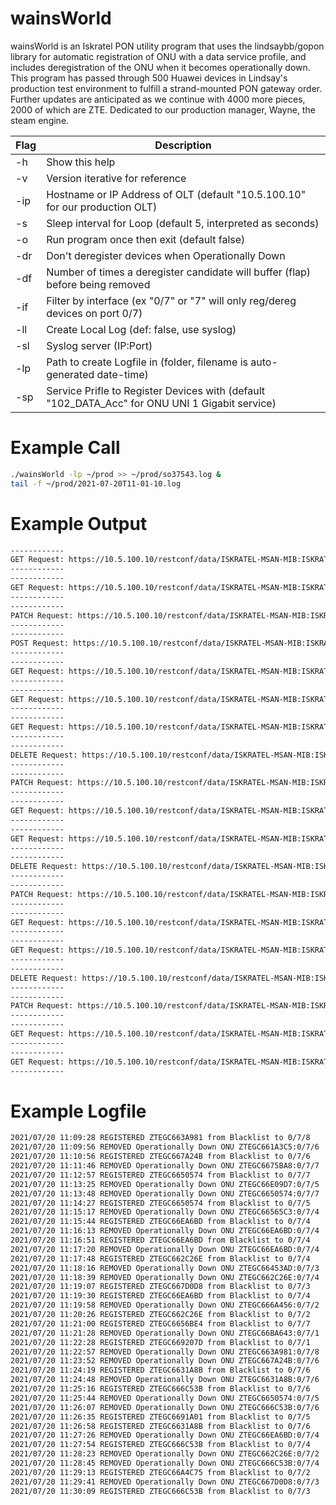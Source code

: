 # wainsWorld

wainsWorld is an Iskratel PON utility program that uses the lindsaybb/gopon library for automatic registration of ONU with a data service profile, and includes deregistration of the ONU when it becomes operationally down. This program has passed through 500 Huawei devices in Lindsay's production test environment to fulfill a strand-mounted PON gateway order. Further updates are anticipated as we continue with 4000 more pieces, 2000 of which are ZTE. Dedicated to our production manager, Wayne, the steam engine.

| Flag | Description |
| ------ | ------ |
| -h | Show this help |
| -v | Version iterative for reference |
| -ip | Hostname or IP Address of OLT (default "10.5.100.10" for our production OLT) |
| -s | Sleep interval for Loop (default 5, interpreted as seconds) |
| -o | Run program once then exit (default false) |
| -dr | Don't deregister devices when Operationally Down |
| -df | Number of times a deregister candidate will buffer (flap) before being removed |
| -if | Filter by interface (ex "0/7" or "7" will only reg/dereg devices on port 0/7) |
| -ll | Create Local Log (def: false, use syslog) |
| -sl | Syslog server (IP:Port) |
| -lp | Path to create Logfile in (folder, filename is auto-generated date-time) |
| -sp | Service Prifle to Register Devices with (default "102_DATA_Acc" for ONU UNI 1 Gigabit service) |



# Example Call
```sh
./wainsWorld -lp ~/prod >> ~/prod/so37543.log &
tail -f ~/prod/2021-07-20T11-01-10.log
```

# Example Output
```sh
------------
GET Request: https://10.5.100.10/restconf/data/ISKRATEL-MSAN-MIB:ISKRATEL-MSAN-MIB/msanOnuCfgTable
------------
------------
GET Request: https://10.5.100.10/restconf/data/ISKRATEL-MSAN-MIB:ISKRATEL-MSAN-MIB/msanServicePortProfileTable
------------
------------
PATCH Request: https://10.5.100.10/restconf/data/ISKRATEL-MSAN-MIB:ISKRATEL-MSAN-MIB/msanOnuCfgTable/msanOnuCfgEntry=0%2F7%2F8
------------
------------
POST Request: https://10.5.100.10/restconf/data/ISKRATEL-MSAN-MIB:ISKRATEL-MSAN-MIB/msanServicePortProfileTable/msanServicePortProfileEntry=0%2F7%2F8
------------
------------
GET Request: https://10.5.100.10/restconf/data/ISKRATEL-MSAN-MIB:ISKRATEL-MSAN-MIB/msanOnuCfgTable
------------
------------
GET Request: https://10.5.100.10/restconf/data/ISKRATEL-MSAN-MIB:ISKRATEL-MSAN-MIB/msanServicePortProfileTable
------------
------------
GET Request: https://10.5.100.10/restconf/data/ISKRATEL-MSAN-MIB:ISKRATEL-MSAN-MIB/msanOnuInfoTable
------------
------------
DELETE Request: https://10.5.100.10/restconf/data/ISKRATEL-MSAN-MIB:ISKRATEL-MSAN-MIB/msanServicePortProfileTable/msanServicePortProfileEntry=0%2F1%2F9,101_CWMP
------------
------------
PATCH Request: https://10.5.100.10/restconf/data/ISKRATEL-MSAN-MIB:ISKRATEL-MSAN-MIB/msanOnuCfgTable/msanOnuCfgEntry=0%2F1%2F9
------------
------------
GET Request: https://10.5.100.10/restconf/data/ISKRATEL-MSAN-MIB:ISKRATEL-MSAN-MIB/msanOnuCfgTable
------------
------------
GET Request: https://10.5.100.10/restconf/data/ISKRATEL-MSAN-MIB:ISKRATEL-MSAN-MIB/msanServicePortProfileTable
------------
------------
DELETE Request: https://10.5.100.10/restconf/data/ISKRATEL-MSAN-MIB:ISKRATEL-MSAN-MIB/msanServicePortProfileTable/msanServicePortProfileEntry=0%2F1%2F13,101_CWMP
------------
------------
PATCH Request: https://10.5.100.10/restconf/data/ISKRATEL-MSAN-MIB:ISKRATEL-MSAN-MIB/msanOnuCfgTable/msanOnuCfgEntry=0%2F1%2F13
------------
------------
GET Request: https://10.5.100.10/restconf/data/ISKRATEL-MSAN-MIB:ISKRATEL-MSAN-MIB/msanOnuCfgTable
------------
------------
GET Request: https://10.5.100.10/restconf/data/ISKRATEL-MSAN-MIB:ISKRATEL-MSAN-MIB/msanServicePortProfileTable
------------
------------
DELETE Request: https://10.5.100.10/restconf/data/ISKRATEL-MSAN-MIB:ISKRATEL-MSAN-MIB/msanServicePortProfileTable/msanServicePortProfileEntry=0%2F1%2F14,101_CWMP
------------
------------
PATCH Request: https://10.5.100.10/restconf/data/ISKRATEL-MSAN-MIB:ISKRATEL-MSAN-MIB/msanOnuCfgTable/msanOnuCfgEntry=0%2F1%2F14
------------
------------
GET Request: https://10.5.100.10/restconf/data/ISKRATEL-MSAN-MIB:ISKRATEL-MSAN-MIB/msanOnuCfgTable
------------
------------
GET Request: https://10.5.100.10/restconf/data/ISKRATEL-MSAN-MIB:ISKRATEL-MSAN-MIB/msanServicePortProfileTable
------------

```

# Example Logfile
```sh
2021/07/20 11:09:28 REGISTERED ZTEGC663A981 from Blacklist to 0/7/8
2021/07/20 11:09:56 REMOVED Operationally Down ONU ZTEGC661A3C5:0/7/6
2021/07/20 11:10:56 REGISTERED ZTEGC667A24B from Blacklist to 0/7/6
2021/07/20 11:11:46 REMOVED Operationally Down ONU ZTEGC6675BA8:0/7/7
2021/07/20 11:12:57 REGISTERED ZTEGC6650574 from Blacklist to 0/7/7
2021/07/20 11:13:25 REMOVED Operationally Down ONU ZTEGC66E09D7:0/7/5
2021/07/20 11:13:48 REMOVED Operationally Down ONU ZTEGC6650574:0/7/7
2021/07/20 11:14:27 REGISTERED ZTEGC6650574 from Blacklist to 0/7/5
2021/07/20 11:15:17 REMOVED Operationally Down ONU ZTEGC66565C3:0/7/4
2021/07/20 11:15:44 REGISTERED ZTEGC66EA6BD from Blacklist to 0/7/4
2021/07/20 11:16:13 REMOVED Operationally Down ONU ZTEGC66EA6BD:0/7/4
2021/07/20 11:16:51 REGISTERED ZTEGC66EA6BD from Blacklist to 0/7/4
2021/07/20 11:17:20 REMOVED Operationally Down ONU ZTEGC66EA6BD:0/7/4
2021/07/20 11:17:48 REGISTERED ZTEGC662C26E from Blacklist to 0/7/4
2021/07/20 11:18:16 REMOVED Operationally Down ONU ZTEGC66453AD:0/7/3
2021/07/20 11:18:39 REMOVED Operationally Down ONU ZTEGC662C26E:0/7/4
2021/07/20 11:19:07 REGISTERED ZTEGC667D0D8 from Blacklist to 0/7/3
2021/07/20 11:19:30 REGISTERED ZTEGC66EA6BD from Blacklist to 0/7/4
2021/07/20 11:19:58 REMOVED Operationally Down ONU ZTEGC666A456:0/7/2
2021/07/20 11:20:26 REGISTERED ZTEGC662C26E from Blacklist to 0/7/2
2021/07/20 11:21:00 REGISTERED ZTEGC6656BE4 from Blacklist to 0/7/7
2021/07/20 11:21:28 REMOVED Operationally Down ONU ZTEGC66BA643:0/7/1
2021/07/20 11:22:28 REGISTERED ZTEGC669207D from Blacklist to 0/7/1
2021/07/20 11:22:57 REMOVED Operationally Down ONU ZTEGC663A981:0/7/8
2021/07/20 11:23:52 REMOVED Operationally Down ONU ZTEGC667A24B:0/7/6
2021/07/20 11:24:19 REGISTERED ZTEGC6631A8B from Blacklist to 0/7/6
2021/07/20 11:24:48 REMOVED Operationally Down ONU ZTEGC6631A8B:0/7/6
2021/07/20 11:25:16 REGISTERED ZTEGC666C53B from Blacklist to 0/7/6
2021/07/20 11:25:44 REMOVED Operationally Down ONU ZTEGC6650574:0/7/5
2021/07/20 11:26:07 REMOVED Operationally Down ONU ZTEGC666C53B:0/7/6
2021/07/20 11:26:35 REGISTERED ZTEGC6691A01 from Blacklist to 0/7/5
2021/07/20 11:26:58 REGISTERED ZTEGC6631A8B from Blacklist to 0/7/6
2021/07/20 11:27:26 REMOVED Operationally Down ONU ZTEGC66EA6BD:0/7/4
2021/07/20 11:27:54 REGISTERED ZTEGC666C53B from Blacklist to 0/7/4
2021/07/20 11:28:23 REMOVED Operationally Down ONU ZTEGC662C26E:0/7/2
2021/07/20 11:28:45 REMOVED Operationally Down ONU ZTEGC666C53B:0/7/4
2021/07/20 11:29:13 REGISTERED ZTEGC66A4C75 from Blacklist to 0/7/2
2021/07/20 11:29:41 REMOVED Operationally Down ONU ZTEGC667D0D8:0/7/3
2021/07/20 11:30:09 REGISTERED ZTEGC666C53B from Blacklist to 0/7/3

```
